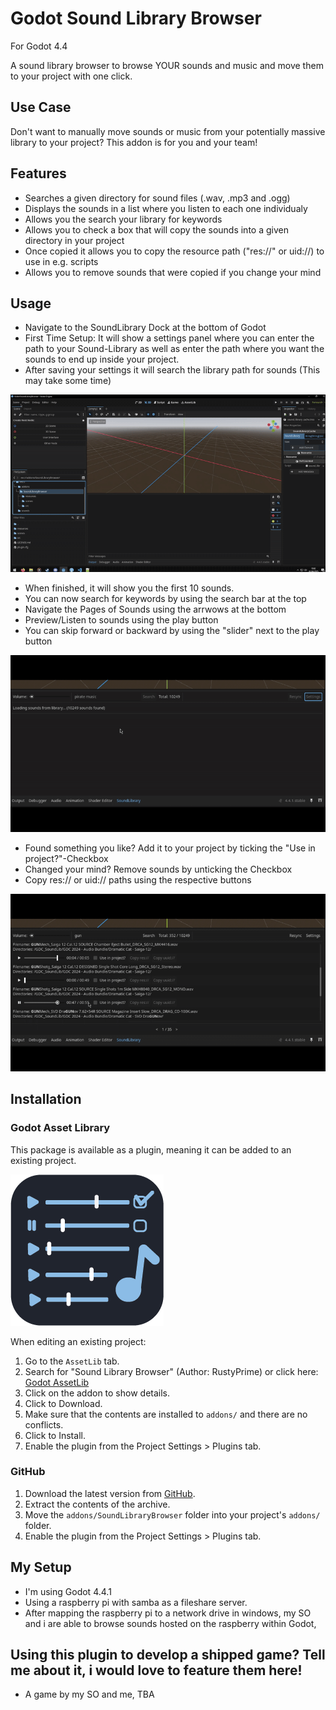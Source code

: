 # Godot Sound Library Browser
For Godot 4.4

A sound library browser to browse YOUR sounds and music and move them to your project with one click.


## Use Case
Don't want to manually move sounds or music from your potentially massive library to your project? This addon is for you and your team!


## Features
- Searches a given directory for sound files (.wav, .mp3 and .ogg)
- Displays the sounds in a list where you listen to each one individualy
- Allows you the search your library for keywords
- Allows you to check a box that will copy the sounds into a given directory in your project
- Once copied it allows you to copy the resource path ("res://" or uid://) to use in e.g. scripts
- Allows you to remove sounds that were copied if you change your mind


## Usage
- Navigate to the SoundLibrary Dock at the bottom of Godot
- First Time Setup: It will show a settings panel where you can enter the path to your Sound-Library as well as enter the path where you want the sounds to end up inside your project.
- After saving your settings it will search the library path for sounds (This may take some time)

![Initial Setup](/usage/SoundLibraryBrowserPluginSetup.gif)

- When finished, it will show you the first 10 sounds.
- You can now search for keywords by using the search bar at the top
- Navigate the Pages of Sounds using the arrwows at the bottom
- Preview/Listen to sounds using the play button
- You can skip forward or backward by using the "slider" next to the play button

![Search and play](/usage/SoundLibraryBrowserPluginSearchAndPlay.gif)

- Found something you like? Add it to your project by ticking the "Use in project?"-Checkbox
- Changed your mind? Remove sounds by unticking the Checkbox
- Copy res:// or uid:// paths using the respective buttons

![Add or remove](/usage/SoundLibraryBrowserPluginAddAndRemove.gif)

## Installation

### Godot Asset Library
This package is available as a plugin, meaning it can be added to an existing project. 

![Package Icon](/icon.png)

When editing an existing project:

1.  Go to the `AssetLib` tab.
2.  Search for "Sound Library Browser" (Author: RustyPrime) or click here: [Godot AssetLib](https://godotengine.org/asset-library/asset/4082)
3.  Click on the addon to show details.
4.  Click to Download.
5.  Make sure that the contents are installed to `addons/` and there are no conflicts.
6.  Click to Install.
8.  Enable the plugin from the Project Settings > Plugins tab.


### GitHub
1.  Download the latest version from [GitHub](https://github.com/RustyPrime/GodotSoundLibraryBrowser/releases/latest).  
2.  Extract the contents of the archive.
3.  Move the `addons/SoundLibraryBrowser` folder into your project's `addons/` folder.  
5.  Enable the plugin from the Project Settings > Plugins tab.  


## My Setup
- I'm using Godot 4.4.1
- Using a raspberry pi with samba as a fileshare server.
- After mapping the raspberry pi to a network drive in windows, my SO and i are able to browse sounds hosted on the raspberry within Godot,


## Using this plugin to develop a shipped game? Tell me about it, i would love to feature them here!
- A game by my SO and me, TBA
